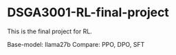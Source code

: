 # DSGA3001-RL-final-project
This is the final project for RL.

Base-model: llama27b
Compare: PPO, DPO, SFT 

